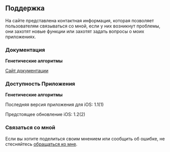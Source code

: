 ## Поддержка

На сайте представлена контактная информация, которая позволяет пользователям связываться со мной, если у них возникнут проблемы, они захотят новые функции или захотят задать вопросы о моих приложениях.

### Документация

**Генетические алгоритмы**

[Сайт документации](https://www.taketechease.com/optfinder/genetic-algorithms.html)

### Доступность Приложения

**Генетические алгоритмы**

Последняя версия приложения для iOS: 1.1(1)

Предстоящее обновление iOS: 1.2(2)

### Связаться со мной
Если вы хотите поделиться своим мнением или сообщить об ошибке, не стесняйтесь [обращаться ко мне](mailto:i.d.kosinska@gmail.com).
